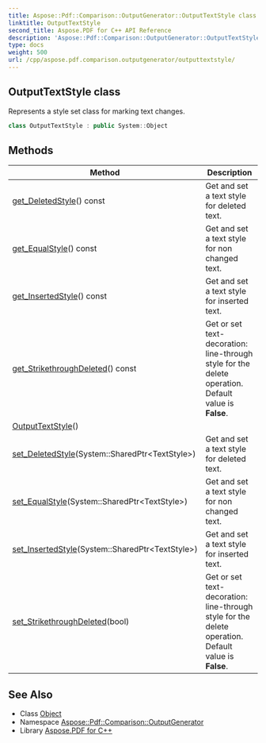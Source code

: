```yaml
---
title: Aspose::Pdf::Comparison::OutputGenerator::OutputTextStyle class
linktitle: OutputTextStyle
second_title: Aspose.PDF for C++ API Reference
description: 'Aspose::Pdf::Comparison::OutputGenerator::OutputTextStyle class. Represents a style set class for marking text changes in C++.'
type: docs
weight: 500
url: /cpp/aspose.pdf.comparison.outputgenerator/outputtextstyle/
---
```

## OutputTextStyle class


Represents a style set class for marking text changes.

```cpp
class OutputTextStyle : public System::Object
```

## Methods

| Method | Description |
| --- | --- |
| [get_DeletedStyle](./get_deletedstyle/)() const | Get and set a text style for deleted text. |
| [get_EqualStyle](./get_equalstyle/)() const | Get and set a text style for non changed text. |
| [get_InsertedStyle](./get_insertedstyle/)() const | Get and set a text style for inserted text. |
| [get_StrikethroughDeleted](./get_strikethroughdeleted/)() const | Get or set text-decoration: line-through style for the delete operation. Default value is **False**. |
| [OutputTextStyle](./outputtextstyle/)() |  |
| [set_DeletedStyle](./set_deletedstyle/)(System::SharedPtr\<TextStyle\>) | Get and set a text style for deleted text. |
| [set_EqualStyle](./set_equalstyle/)(System::SharedPtr\<TextStyle\>) | Get and set a text style for non changed text. |
| [set_InsertedStyle](./set_insertedstyle/)(System::SharedPtr\<TextStyle\>) | Get and set a text style for inserted text. |
| [set_StrikethroughDeleted](./set_strikethroughdeleted/)(bool) | Get or set text-decoration: line-through style for the delete operation. Default value is **False**. |
## See Also

* Class [Object](../../system/object/)
* Namespace [Aspose::Pdf::Comparison::OutputGenerator](../)
* Library [Aspose.PDF for C++](../../)
